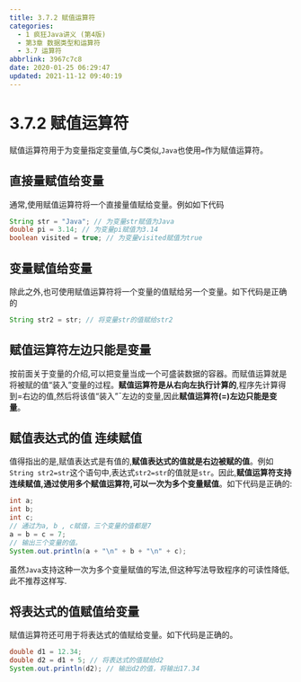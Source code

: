 ```yaml
---
title: 3.7.2 赋值运算符
categories: 
  - 1 疯狂Java讲义 (第4版)
  - 第3章 数据类型和运算符
  - 3.7 运算符
abbrlink: 3967c7c8
date: 2020-01-25 06:29:47
updated: 2021-11-12 09:40:19
---
```

# 3.7.2 赋值运算符
赋值运算符用于为变量指定变量值,与C类似,`Java`也使用`=`作为赋值运算符。
## 直接量赋值给变量
通常,使用赋值运算符将一个直接量值赋给变量。例如如下代码
```java
String str = "Java"; // 为变量str赋值为Java
double pi = 3.14; // 为变量pi赋值为3.14
boolean visited = true; // 为变量visited赋值为true
```
## 变量赋值给变量
除此之外,也可使用赋值运算符将一个变量的值赋给另一个变量。如下代码是正确的
```java
String str2 = str; // 将变量str的值赋给str2
```
## 赋值运算符左边只能是变量
按前面关于变量的介绍,可以把变量当成一个可盛装数据的容器。而赋值运算就是将被赋的值“装入”变量的过程。**赋值运算符是从右向左执行计算的**,程序先计算得到=右边的值,然后将该值“装入”ˉ左边的变量,因此**赋值运算符(=)左边只能是变量**。
## 赋值表达式的值 连续赋值
值得指出的是,赋值表达式是有值的,**赋值表达式的值就是右边被赋的值**。例如`String str2=str`这个语句中,表达式`str2=str`的值就是`str`。因此,**赋值运算符支持连续赋值,通过使用多个赋值运算符,可以一次为多个变量赋值**。如下代码是正确的:
```java
int a;
int b;
int c;
// 通过为a, b , c赋值，三个变量的值都是7
a = b = c = 7;
// 输出三个变量的值。
System.out.println(a + "\n" + b + "\n" + c);
```
虽然`Java`支持这种一次为多个变量赋值的写法,但这种写法导致程序的可读性降低,此不推荐这样写.
## 将表达式的值赋值给变量
赋值运算符还可用于将表达式的值赋给变量。如下代码是正确的。
```java
double d1 = 12.34;
double d2 = d1 + 5; // 将表达式的值赋给d2
System.out.println(d2); // 输出d2的值，将输出17.34
```
